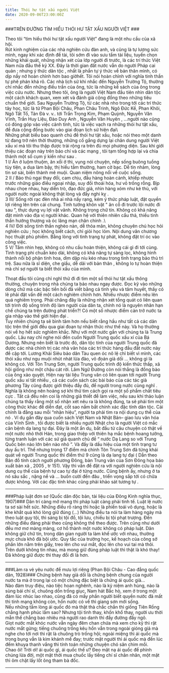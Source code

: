 ```yaml
---
title: Thói hư tật xấu người Việt
date: 2020-09-06T23:00:00Z
---
```


###TRÊN ĐƯỜNG TÌM HIỂU THÓI HƯ TẬT XẤU NGƯỜI VIỆT ###

Theo tôi “tìm hiểu thói hư tật xấu người Việt”  đang là một nhu cầu  của xã hội.  
Rút kinh nghiệm của các nhà nghiên cứu đàn anh, và cũng là tự lượng sức mình, ngay khi xác định đề tài, tôi sớm đi vào sưu tầm tài liệu, tuyển chọn những khái quát, những nhận xét của lớp người đi trước,  là các trí thức Việt Nam nửa đầu thế kỷ XX. 
Đây là thời gian đất nước vẫn do người Pháp cai quản ; nhưng ý thức dân tộc , nhất là phần tự ý thức về bản thân mình, có dịp nẩy nở hoàn chỉnh hơn bao giờhết.                                                                        Tôi nói hoàn chỉnh với nghĩa tinh thần tự phê phán khá rõ.   Các nhà lịch sử khi nhắc đến Nguyễn Trường Tộ, thường chỉ nhắc đến những điều trần của ông, tức là những kế sách của ông trong việc cứu nước. 
Nhưng theo tôi, ông là người Việt Nam đầu tiên nhìn dân tộc một cách khách quan, xem xét và đánh giá cộng đồng theo những tiêu chuẩn thế giới. 
Sau Nguyễn Trường Tộ, từ các nhà nho trong tới các trí thức tây học, tức là từ Phan Bội Châu, Phan Châu Trinh, Ngô Đức Kế,  Phan Khôi, Ngô Tất Tố,  Tản Đà v. v.. tới Trần Trọng Kim, Phạm Quỳnh, Nguyễn Văn Vĩnh, Trần Huy Liệu, Đào Duy Anh , Nguyễn Văn Huyên , ...người nào cũng có đóng góp vào việc cảnh tỉnh, tức là việc vạch ra những thói hư tật xấu, để đưa cộng đồng bước vào giai đoạn lịch sử hiện đại\                                                                   
Những  phát biểu  bao quanh chủ đề thói hư tật xấu,  hoặc nói theo một  danh từ đang trở nên thời thượng, những cố gắng dựng lại chân dung người Việt xấu  xí mà tôi thu thập được trải rộng ra trên đủ mọi phương diện.  Sau khi giới thiệu các đoạn này trên báo chí và các mạng , tôi tạm tổng hợp lại và chia thành một số cụm ý kiến như sau .\
1 I/ Ăn ở luộm thuộm, ăn xổi ở thì, vụng nói chuyện, nếp sống buông tuồng tùy tiện,  a dua làm bậy, thị hiếu tầm thường, ham cờ bạc. Dễ tin nhảm, lòng tin sơ sài, biến thành mê muội. Quan niệm nông nổi về cuộc sống.\
2 II / Bảo thủ ngại thay đổi, cam chịu, đầu hàng hoàn cảnh, khiếp nhược trước những giáo điều ngoại nhập, suy đồi thoái hóa, hư vô trống rỗng. Bịp nhau chọe nhau, hay diễn trò, đạo đức giả,  nhìn hàng xóm như kẻ thù, với người nước ngoài không thật lòng và đầy nghi kỵ .\
3 III/ Sống rời rạc đèn nhà ai nhà nấy rạng,  kém ý thức pháp luật, đặt quyền lợi  riêng lên trên cái chung. Tinh tướng khôn vặt " ăn cỗ đi trước lội nước đi sau ", thực dụng vụ lợi vặt vãnh. Không trọng chữ tín. Không có khả năng đặt mình vào địa vị người khác.  Quan hệ với thiên nhiên cẩu thả, thiếu tinh thần hướng thượng và óc lãng mạn chân chính .\  
4 IV/ Đời sống tinh thần nghèo nàn, dễ thỏa mãn, không chuyên chú học hỏi nghiên cứu ; học không biết cách, chỉ giỏi học lỏm.  Nội dung văn chương học thuật phù phiếm. Bằng lòng với tình trạng tự phát, không đặt trí óc vào công việc.\
5 V/  Tầm nhìn hẹp, không có nhu cầu hoàn thiện, không cái gì đi tới cùng. Tình trạng phi chuẩn kéo dài, không có khả năng tự sàng lọc, không hình thành nổi bộ phận tinh hoa, dìm dập níu kéo nhau trong tình trạng bảo thủ trì trệ.  Sau nữa là sĩ diện, che giấu, dễ dãi với bản thân , không lo tự hoàn thiện  mà chỉ sợ người ta biết thói xấu của mình.  

Thoạt đầu tôi cũng chỉ nghĩ  thử đi đi tìm một số thói hư tật xấu  thông thường, chuyện trong nhà chúng ta  bảo nhau  ngay được. Đọc kỹ vào những  dòng chữ  mà các bậc tiền bối đã viết bằng cả tình yêu và tâm huyết, thấy có lẽ phải đặt vấn đề một cách nghiêm chỉnh hơn. Nhiều nhược điểm nêu lên quá nghiêm trọng. 
Phải chăng đây là những nhận xét tổng quát có liên quan tới trình độ sống trình độ làm người của dân ta, chính nó là nguyên nhân hạn chế chúng ta trên đường phát triển?!  Có một số nhược điểm cản trở nước ta gia nhập vào thế giới hiện đại .  
Tuy nhiên chúng ta sẽ bình tâm hơn nếu biết rằng hầu như tất cả các dân tộc trên thế giới  đều qua giai đoạn tự nhận thức như thế này. Và họ thường nói về họ hết sức nghiêm khắc. 
Như với một nước gần với chúng ta là Trung quốc. Lâu nay chỉ nghe nói đến cuốn  Người Trung quốc xấu xí của Bá Dương. 
Nhưng nên biết là trước đó, dân tộc tính của người Trung quốc đã được các nhà chính trị các nhà văn hóa các trí thức hàng đầu đất nước này đề cập tới. Lương Khải Siêu bảo dân Tàu quen óc nô lệ chỉ biết vì mình, các thói xấu như ngu muội nhút nhát lừa đảo, võ đoán giả dối … không gì là không có. 
Với Tôn Trung Sơn, người Trung quốc trình độ kiến thức thấp, xã hội giống như một chậu cát rời. 
Lâm Ngữ Đường còn nói thẳng là đồng bào của ông xảo quyệt. Hiện nay tài liệu Trung văn  có liên quan tới người Trung quốc xấu xí tất nhiều , cả các cuốn sách các bài báo của các tác giả phương Tây cũng được giới thiệu đầy đủ,  để người trong nước cùng nghĩ .   
Nghĩa là không nên hoảng sợ khi thử tìm cách gọi ra một số phẩm chất tiêu cực . 
Tất cả đều nên coi là những giả thiết để làm việc, nếu sau khi thảo luận chúng ta thấy rằng một số nhận xét nêu ra là không đúng, ta sẽ phải tìm một công thức khác để diễn đạt, cốt sao nắm bắt chính xác đặc tính dân tộc.   Cái chính là đằng sau mỗi “nhãn hiệu”, người ta phải tìm ra nội dung cụ thể của nó . 
Ví dụ gần đây  qua cuốn sách Việt Nam và Nhật Bản– giao lưu văn hóa của Vĩnh Sính , tôi được biết là nhiều người Nhật cho là người Việt có mắc căn bệnh dạ lang tự đại. Đây là một ẩn dụ, bắt đầu từ câu chuyện có thật về một nước nhỏ thời Hán, trong giao thiệp với thiên hạ mắc bệnh hoang tưởng, từng tranh luận với các sứ giả quanh chủ đề “ nước Dạ Lang so với Trung Quốc bên nào lớn bên nào nhỏ ”. 
Và đấy là dấu hiệu của một tình trạng tư duy ấu trĩ. Thế nhưng trong 17 điểm mà chính Tôn Trung Sơn đã từng khái quát về người Trung quốc  thì điểm thứ 9 cũng là dạ lang tự đại ( Dẫn theo  Bản đồ tính cách người phương Đông, bản Trung văn của Sơn Đông họa báo xuất bản xã , 2005 , tr  151). Vậy thì vấn đề đặt ra với người nghiên cứu là  nội dung cụ thể của bệnh tự cao tự đại ở từng nước. 
Cũng bệnh ấy, nhưng ở ta nó sâu sắc , nặng nề và … buồn cười đến đâu , triển vọng sắp tới có chữa được không.   Với các đặc tính  khác cũng phải khảo sát tương tự .

___

###Pháp luật đơn sơ (Quốc dân độc bản, tài liệu của Đông Kinh nghĩa thục, 1907)###
Dân trí càng mở mang thì pháp luật càng phải tinh tế. 
Luật lệ nước ta sơ sài hết sức. Những điều rõ ràng thì hoặc là phiền toái vô dụng, hoặc là khe khắt quá khó lòng giữ đúng (...)
Những điều ta nói ta làm hàng ngày mà theo luật quy tội, thì sáng bị tội đồ, tội lưu, chiều bị tội phạt trượng. Đến những điều đáng phải theo cũng không thể theo được. 
Trên cũng như dưới đều mơ mơ màng màng, cơ hồ thành một nước không có pháp luật. Dân không giữ chữ tín, trong dân gian người ta làm khế ước với nhau, thường mực chưa khô đã bội ước. 
Quy tắc của trường học, kế hoạch của công sở phần lớn nằm trên giấy, treo lên cho vui mắt, đọc lên cho vui tai mà thôi. 
Trên dưới không tin nhau, mà mong giữ đúng pháp luật thì thật là khó thay! Đã không giữ được thì thay đổi đi là hơn.

___

###Làm ra vẻ yêu nước để mưu lợi riêng (Phan Bội Châu - Cao đẳng quốc dân, 1928)###
 Chứng bệnh hay giả dối là chứng bệnh chung của người nước ta mà ở trong lại có một chứng đặc biệt là chứng ái quốc giả...\
  Nào đám truy điệu, nào tiệc hoan nghênh, nào là kỷ niệm anh hùng, nào là sùng bái chí sĩ, chuông dồn trống giục, Nam hát Bắc hò, xem ở trong một đám lúc nhúc lao nhao, cũng đã có mấy phần người biết quyền nước đã mất thì tính mạng không còn, hồn nước có về thì giang sơn mới sống.\
  Nếu những tấm lòng ái quốc đó mà thật thà chắc chắn thì giống Tiên Rồng chẳng hạnh phúc lắm sao? Nhưng tội tình thay, khốn khổ thay, người ưu thời mẫn thế chẳng bao nhiêu mà người rao danh thì đầy đường đầy ngõ.\
  Giọt nước mắt khóc nước vẫn ngày đêm chan chứa mà xem cho kỹ thì rặt nước mắt gừng; tiếng chuông trống kêu hồn vẫn trong ngoài gióng giả mà nghe cho tới nơi thì rặt là chuông trò trống hội; ngoài miệng thì ái quốc mà trong bụng vẫn là kim khánh mề đay; trước mặt người thì ái quốc mà đến lúc đếm khuya thanh vắng thì tính toán những chuyện chó săn chim mồi.\
  Chao ôi! Trời ơi! ái quốc gì, ái quốc thế ư? Đeo mặt nạ ái quốc để phỉnh chúng lừa đời, một mặt thời mua chuốc lấy tiếng chí sĩ chân nhân, một mặt thì ôm chặt lấy lốt ông tham bà đốc.

___

